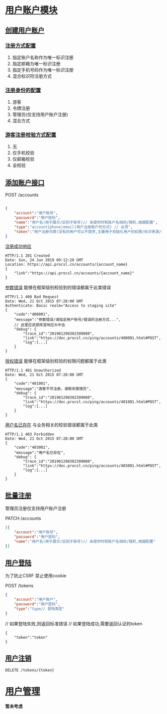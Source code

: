 # [用户账户模块](#用户账户模块)

## [创建用户账户](#创建用户账户)

### [注册方式配置](#注册方式配置)

1. 指定账户名称作为唯一标识注册
2. 指定邮箱为唯一标识注册
3. 指定手机号码作为唯一标识注册
4. 混合标识符注册方式

### [注册身份的配置](#注册身份的配置)

1. 游客
2. 令牌注册
3. 管理员(仅支持用户账户注册)
4. 混合方式

### [游客注册校验方式配置](#游客注册校验方式配置)

1. 无
2. 仅手机校验
3. 仅邮箱校验
4. 全校验

## [添加账户接口](#添加账户接口)

POST /accounts

```JSON

{
	"account":"用户账号",
	"password":"用户密码",
	"name":"用户名(用于展示/区别于账号)// 未提供时和账户名相同/随机,根据配置",
	"type":"account|phone|email(用户注册账户的方式) // 必须",
	"token":"用户注册令牌(没有的用户可以不提供,主要用于初始化用户的权限/标识来源/提供注册权限等等)"
}
```

[注册成功响应](#注册成功响应)

```
HTTP/1.1 201 Created
Date: Sun, 24 Jun 2019 09:12:20 GMT
Location: https://api.procsl.cn/accounts/{account_name}
{
	"link":"https://api.procsl.cn/accounts/{account_name}"
}
```

[参数错误](#参数错误) 能够在框架级别校验到的错误都属于此类错误

```
HTTP/1.1 400 Bad Request
Date: Wed, 21 Oct 2015 07:28:00 GMT
Authenticate: Basic realm="Access to staging site"
{
	"code":"400001",
	"message":"参数错误/请指定用户账号/错误的注册方式...",
	// 这里应该提炼至响应头中去
	"debug": {
        "trace_id":"201901298302399080",
		"link":"https://doc.procsl.cn/ping/accounts/400001.html#POST",
        "log":[...]
    }
}
```

[授权错误](#授权错误) 能够在框架级别校验的权限问题都属于此类

```
HTTP/1.1 401 Unauthorized
Date: Wed, 21 Oct 2015 07:28:00 GMT
{
	"code":"401001",
	"message":"游客不可注册，请联系管理员",
	"debug": {
        "trace_id":"201901298302399080",
		"link":"https://doc.procsl.cn/ping/accounts/401001.html#POST",
        "log":[...]
    }
}
```

[用户名已存在](#用户名已存在) 与业务相关的校验错误都属于此类

```
HTTP/1.1 403 Forbidden
Date: Wed, 21 Oct 2015 07:28:00 GMT
{
	"code":"403001",
	"message":"用户名已存在",
	"debug": {
        "trace_id":"201901298302399080",
		"link":"https://doc.procsl.cn/ping/accounts/403001.html#POST",
        "log":[...]
    }
}
```

## [批量注册](#批量注册)

管理员注册仅支持用户账户注册

PATCH /accounts
```JSON
[{
	"account":"用户账号",
	"password":"用户密码",
	"name":"用户名(用于展示/区别于账号)// 未提供时和账户名相同/随机,根据配置"
}]
```

## [用户登陆](#用户登陆)

为了防止CSRF 禁止使用cookie

POST /tokens
```Json
{
	"account":"用户账户",
	"password":"用户密码",
	"type":"type// 登陆类型" 
}
```

// 如果登陆失败,则返回标准错误
// 如果登陆成功,需要返回认证的token
```
{
	"token":"token"
}
```

## [用户注销](#用户注销)

```
DELETE /tokens/{token}
```

# [用户管理](#用户管理)

**暂未考虑**


